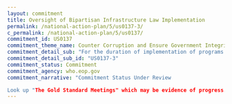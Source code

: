 ```yaml
---
layout: commitment
title: Oversight of Bipartisan Infrastructure Law Implementation
permalink: /national-action-plan/5/us0137-3/
c_permalink: /national-action-plan/5/us0137/
commitment_id: US0137
commitment_theme_name: Counter Corruption and Ensure Government Integrity and Accountability to the Public
commitment_detail_sub: "For the duration of implementation of programs in BIL, the Biden-Harris Administration commits to implementing this guidance by... collaborating with the IG and oversight community, including by engaging with IGs on the front end of program design and holding regular joint program review meetings with IGs;"
commitment_detail_sub_id: "US0137-3"
commitment_status: Commitment
commitment_agency: who.eop.gov
commitment_narrative: "Commitment Status Under Review

Look up "The Gold Standard Meetings" which may be evidence of progress."
---
```


